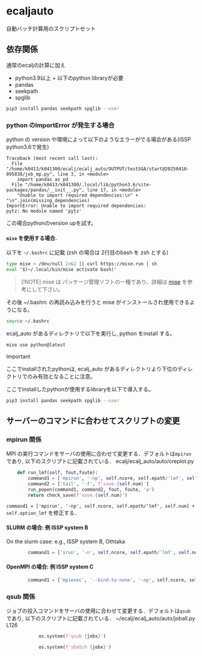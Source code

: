# ecaljauto

自動バッチ計算用のスクリプトセット

## 依存関係
通常のecaljの計算に加え
 - python3.9以上 + 以下のpython libraryが必要
 - pandas
 - seekpath
 - spglib
```bash
pip3 install pandas seekpath spglib --user
```
### python のImportError が発生する場合

python の version や環境によって以下のようなエラーがでる場合がある(ISSP python3.6で発生)
```text OUTPUT/testSGA/start@xxxxxxx/job0.out
Traceback (most recent call last):
  File "/home/k0413/k041300/ecalj/ecalj_auto/OUTPUT/testSGA/start@20250410-095838/job_mp.py", line 3, in <module>
    import pandas as pd
  File "/home/k0413/k041300/.local/lib/python3.6/site-packages/pandas/__init__.py", line 17, in <module>
    "Unable to import required dependencies:\n" + "\n".join(missing_dependencies)
ImportError: Unable to import required dependencies:
pytz: No module named 'pytz'
```
この場合pythonのversion upを試す。
#### `mise` を使用する場合. 
以下を `~/.bashrc` に記載 (zsh の場合は 2行目のbash を zsh とする)
```bash
type mise > /dev/null 2>&1 || curl https://mise.run | sh
eval "$(~/.local/bin/mise activate bash)"
```
>  [!NOTE]
> mise は パッケージ管理ソフトの一種であり、詳細は [mise](https://mise.jdx.dev/) を参考にして下さい。

その後 ~/.bashrc  の再読み込みを行うと mise がインストールされ使用できるようになる。
```bash
source ~/.bashrc
```

ecalj_auto があるディレクトリで以下を実行し, python をinstall する。
```bash 
mise use python@latest
```
> [!IMPORTANT]
> ここでinstallされたpythonは, ecalj_auto があるディレクトリより下位のディレクトリでのみ有効となることに注意。

ここでinstallしたpythonが使用するlibraryを以下で導入する。
```bash
pip3 install pandas seekpath spglib --user
```

## サーバーのコマンドに合わせてスクリプトの変更

### mpirun 関係
MPI の実行コマンドをサーバの使用に合わせて変更する．デフォルトは`mpirun` であり, 以下のスクリプトに記載されている．
ecalj/ecalj_auto/auto/creplot.py
```python
    def run_lmf(self, fout,foute):
        command1 = ['mpirun', '-np', self.ncore, self.epath/'lmf', self.num] + self.option_lmf
        command2 = ['tail', '-f', f'save.{self.num}']
        run_popen(command1, command2, fout, foute, 'a')
        return check_save(f'save.{self.num}')
```
`command1 = ['mpirun', '-np', self.ncore, self.epath/'lmf', self.num] + self.option_lmf` を修正する．
#### SLURM の場合: 例 ISSP system B

On the slurm case: e.g., ISSP system B, Othtaka
```python
        command1 = ['srun', '-n', self.ncore, self.epath/'lmf', self.num] + self.option_lmf
```

#### OpenMPI の場合: 例 ISSP system C
```python
        command1 = ['mpiexec', '--bind-to none', '-np', self.ncore, self.epath/'lmf', self.num] + self.option_lmf
```

### qsub 関係
ジョブの投入コマンドをサーバの使用に合わせて変更する．デフォルトは`qsub` であり, 以下のスクリプトに記載されている．
~/ecalj/ecalj_auto/auto/joball.py L126

```python ~/ecalj/ecalj_auto/auto/joball.py L126
            os.system(f'qsub {jobx}')
```
```python
            os.system(f'sbatch {jobx}')
```
